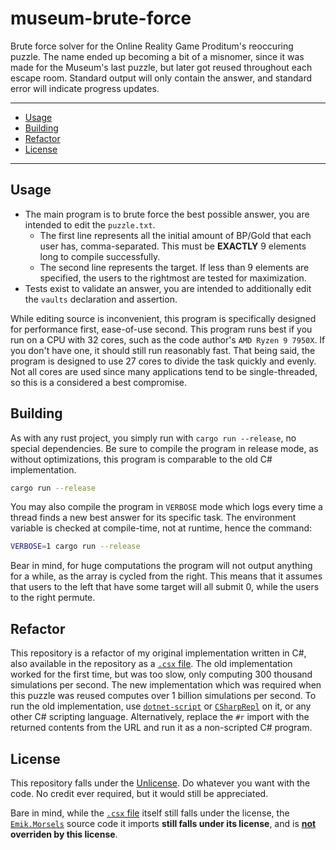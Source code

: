 # museum-brute-force

Brute force solver for the Online Reality Game Proditum's reoccuring puzzle.
The name ended up becoming a bit of a misnomer, since it was made for the Museum's last puzzle, but later got reused throughout each escape room.
Standard output will only contain the answer, and standard error will indicate progress updates.

---

- [Usage](#usage)
- [Building](#building)
- [Refactor](#refactor)
- [License](#license)

---

## Usage

- The main program is to brute force the best possible answer, you are intended to edit the `puzzle.txt`.
  - The first line represents all the initial amount of BP/Gold that each user has, comma-separated. This must be **EXACTLY** 9 elements long to compile successfully.
  - The second line represents the target. If less than 9 elements are specified, the users to the rightmost are tested for maximization.
- Tests exist to validate an answer, you are intended to additionally edit the `vaults` declaration and assertion.

While editing source is inconvenient, this program is specifically designed for performance first, ease-of-use second.
This program runs best if you run on a CPU with 32 cores, such as the code author's `AMD Ryzen 9 7950X`. If you don't have one, it should still run reasonably fast.
That being said, the program is designed to use 27 cores to divide the task quickly and evenly. Not all cores are used since many applications tend to be single-threaded, so this is a considered a best compromise.

## Building

As with any rust project, you simply run with `cargo run --release`, no special dependencies.
Be sure to compile the program in release mode, as without optimizations, this program is comparable to the old C# implementation.
```sh
cargo run --release
```

You may also compile the program in `VERBOSE` mode which logs every time a thread finds a new best answer for its specific task.
The environment variable is checked at compile-time, not at runtime, hence the command:
```sh
VERBOSE=1 cargo run --release
```

Bear in mind, for huge computations the program will not output anything for a while, as the array is cycled from the right.
This means that it assumes that users to the left that have some target will all submit 0, while the users to the right permute.

## Refactor

This repository is a refactor of my original implementation written in C#, also available in the repository as a [`.csx` file](src/OldImplementation.csx).
The old implementation worked for the first time, but was too slow, only computing 300 thousand simulations per second.
The new implementation which was required when this puzzle was reused computes over 1 billion simulations per second.
To run the old implementation, use [`dotnet-script`](https://github.com/dotnet-script/dotnet-script) or [`CSharpRepl`](https://github.com/waf/CSharpRepl) on it, or any other C# scripting language.
Alternatively, replace the `#r` import with the returned contents from the URL and run it as a non-scripted C# program.

## License

This repository falls under the [Unlicense](https://unlicense.org). Do whatever you want with the code. No credit ever required, but it would still be appreciated.

Bare in mind, while the [`.csx` file](src/OldImplementation.csx) itself still falls under the license, the [`Emik.Morsels`](https://github.com/Emik03/Emik.Morsels) source code it imports **still falls under its license**, and is **<ins>not</ins> overriden by this license**.

